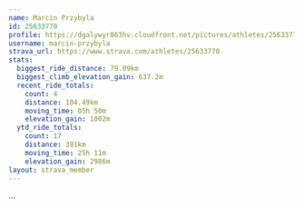```yaml
---
name: Marcin Przybyla
id: 25633770
profile: https://dgalywyr863hv.cloudfront.net/pictures/athletes/25633770/12947173/2/large.jpg
username: marcin-przybyla
strava_url: https://www.strava.com/athletes/25633770
stats:
  biggest_ride_distance: 79.09km
  biggest_climb_elevation_gain: 637.2m
  recent_ride_totals:
    count: 4
    distance: 104.49km
    moving_time: 05h 50m
    elevation_gain: 1002m
  ytd_ride_totals:
    count: 17
    distance: 391km
    moving_time: 25h 11m
    elevation_gain: 2986m
layout: strava_member
--- 
```

...
